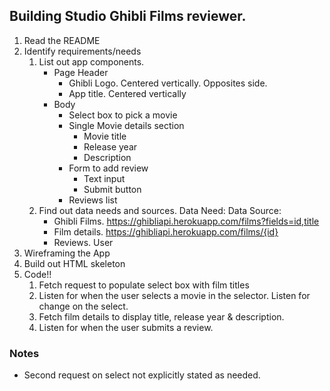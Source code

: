 ## Building Studio Ghibli Films reviewer.

1. Read the README
2. Identify requirements/needs
   1. List out app components.
      * Page Header
        * Ghibli Logo. Centered vertically. Opposites side.
        * App title. Centered vertically
      * Body
        * Select box to pick a movie
        * Single Movie details section
          * Movie title
          * Release year
          * Description
        * Form to add review
          * Text input
          * Submit button
        * Reviews list
   2. Find out data needs and sources.
      Data Need:        Data Source:
       * Ghibli Films.  https://ghibliapi.herokuapp.com/films?fields=id,title
       * Film details.  https://ghibliapi.herokuapp.com/films/{id}
       * Reviews.       User
3. Wireframing the App
4. Build out HTML skeleton
5. Code!!
   1. Fetch request to populate select box with film titles
   2. Listen for when the user selects a movie in the selector. Listen for change on the select.
   3. Fetch film details to display title, release year & description. 
   4. Listen for when the user submits a review.

### Notes
* Second request on select not explicitly stated as needed.
